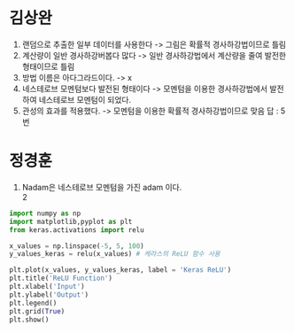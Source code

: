 # 김상완
1. 랜덤으로 추출한 일부 데이터를 사용한다 -> 그림은 확률적 경사하강법이므로 틀림
2. 계산량이 일반 경사하강버봅다 많다 -> 일반 경사하강법에서 계산량을 줄여 발전한 형태이므로 틀림
3. 방법 이름은 아다그라드이다. -> x
4. 네스테로브 모멘텀보다 발전된 형태이다 -> 모멘텀을 이용한 경사하강법에서 발전하여 네스테로브 모멘텀이 되었다.
5. 관성의 효과를 적용했다. -> 모멘텀을 이용한 확률적 경사하강법이므로 맞음
답 : 5번

# 정경훈
1. Nadam은 네스테로브 모멘텀을 가진 adam 이다.\
2
```python
import numpy as np
import matplotlib,pyplot as plt
from keras.activations import relu

x_values = np.linspace(-5, 5, 100)
y_values_keras = relu(x_values) # 케라스의 ReLU 함수 사용

plt.plot(x_values, y_values_keras, label = 'Keras ReLU')
plt.title('ReLU Function')
plt.xlabel('Input')
plt.ylabel('Output')
plt.legend()
plt.grid(True)
plt.show()
```
